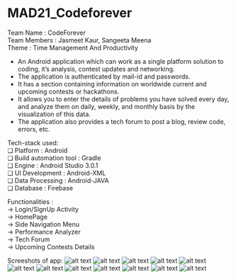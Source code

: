 # MAD21_Codeforever

Team Name : CodeForever<br />
Team Members : Jasmeet Kaur, Sangeeta Meena<br />
Theme : Time Management And Productivity<br />


<ul>
<li>An Android application which can work as a single platform solution to coding, it’s analysis, contest updates and networking.</li>
  <li>The application is authenticated by mail-id and passwords.</li>
<li>It has a section containing information on worldwide current and  upcoming contests or hackathons.</li>
<li>It allows you to enter the details of problems you have solved every day, and analyze them on daily, weekly, and monthly basis by the visualization of this data.</li>
<li>The application also provides a tech forum to post a blog, review code, errors, etc.</li>
  </ul>


Tech-stack used:<br />
❏ Platform : Android<br />
❏ Build automation tool : Gradle<br />
❏ Engine : Android Studio 3.0.1<br />
❏ UI Development : Android-XML<br />
❏ Data Processing : Android-JAVA<br />
❏ Database : Firebase<br />


Functionalities :<br />
-> Login/SignUp Activity<br /> 
-> HomePage<br />
-> Side Navigation Menu<br />
-> Performance Analyzer<br />
-> Tech Forum<br />
-> Upcoming Contests Details<br />

Screeshots of app:
![alt text](screenshots/1.jpeg)
![alt text](screenshots/2.jpeg)
![alt text](screenshots/3.jpeg)
![alt text](screenshots/4.jpeg)
![alt text](screenshots/5.jpeg)
![alt text](screenshots/6.jpeg)
![alt text](screenshots/7.jpeg)
![alt text](screenshots/8.jpeg)
![alt text](screenshots/9.jpeg)
![alt text](screenshots/10.jpeg)
![alt text](screenshots/11.jpeg)
![alt text](screenshots/12.jpeg)
